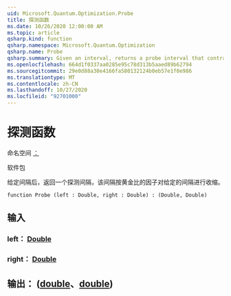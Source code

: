 ```yaml
---
uid: Microsoft.Quantum.Optimization.Probe
title: 探测函数
ms.date: 10/26/2020 12:00:00 AM
ms.topic: article
qsharp.kind: function
qsharp.namespace: Microsoft.Quantum.Optimization
qsharp.name: Probe
qsharp.summary: Given an interval, returns a probe interval that contracts the given interval by a factor of the golden ratio.
ms.openlocfilehash: 664d1f0337aa0285e95c78d313b5aaed89b62794
ms.sourcegitcommit: 29e0d88a30e4166fa580132124b0eb57e1f0e986
ms.translationtype: MT
ms.contentlocale: zh-CN
ms.lasthandoff: 10/27/2020
ms.locfileid: "92701000"
---
```

# <a name="probe-function"></a>探测函数

命名空间 [：](xref:Microsoft.Quantum.Optimization)

软件包 [](https://nuget.org/packages/)


给定间隔后，返回一个探测间隔，该间隔按黄金比的因子对给定的间隔进行收缩。

```qsharp
function Probe (left : Double, right : Double) : (Double, Double)
```


## <a name="input"></a>输入

### <a name="left--double"></a>left： [Double](xref:microsoft.quantum.lang-ref.double)




### <a name="right--double"></a>right： [Double](xref:microsoft.quantum.lang-ref.double)





## <a name="output--doubledouble"></a>输出： ([double](xref:microsoft.quantum.lang-ref.double)、[double](xref:microsoft.quantum.lang-ref.double)) 

